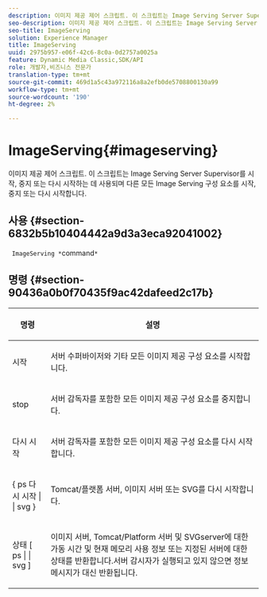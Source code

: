 ```yaml
---
description: 이미지 제공 제어 스크립트. 이 스크립트는 Image Serving Server Supervisor를 시작, 중지 또는 다시 시작하는 데 사용되며 다른 모든 Image Serving 구성 요소를 시작, 중지 또는 다시 시작합니다.
seo-description: 이미지 제공 제어 스크립트. 이 스크립트는 Image Serving Server Supervisor를 시작, 중지 또는 다시 시작하는 데 사용되며 다른 모든 Image Serving 구성 요소를 시작, 중지 또는 다시 시작합니다.
seo-title: ImageServing
solution: Experience Manager
title: ImageServing
uuid: 2975b957-e06f-42c6-8c0a-0d2757a0025a
feature: Dynamic Media Classic,SDK/API
role: 개발자,비즈니스 전문가
translation-type: tm+mt
source-git-commit: 469d1a5c43a972116a8a2efb0de5708800130a99
workflow-type: tm+mt
source-wordcount: '190'
ht-degree: 2%

---
```



# ImageServing{#imageserving}

이미지 제공 제어 스크립트. 이 스크립트는 Image Serving Server Supervisor를 시작, 중지 또는 다시 시작하는 데 사용되며 다른 모든 Image Serving 구성 요소를 시작, 중지 또는 다시 시작합니다.

## 사용 {#section-6832b5b10404442a9d3a3eca92041002}

` ImageServing *`command`*`

## 명령 {#section-90436a0b0f70435f9ac42dafeed2c17b}

<table id="table_692C6A043F9747C88929FF20373EC88C"> 
 <thead> 
  <tr> 
   <th colname="col1" class="entry"> <p>명령 </p> </th> 
   <th colname="col2" class="entry"> <p>설명 </p> </th> 
  </tr> 
 </thead>
 <tbody> 
  <tr> 
   <td colname="col1"> <p> <span class="codeph"> 시작 </span> </p> </td> 
   <td colname="col2"> <p> 서버 수퍼바이저와 기타 모든 이미지 제공 구성 요소를 시작합니다. </p> </td> 
  </tr> 
  <tr> 
   <td colname="col1"> <p> <span class="codeph"> stop  </span> </p> </td> 
   <td colname="col2"> <p> 서버 감독자를 포함한 모든 이미지 제공 구성 요소를 중지합니다. </p> </td> 
  </tr> 
  <tr> 
   <td colname="col1"> <p> <span class="codeph"> 다시 시작 </span> </p> </td> 
   <td colname="col2"> <p>서버 감독자를 포함한 모든 이미지 제공 구성 요소를 다시 시작합니다. </p> </td> 
  </tr> 
  <tr> 
   <td colname="col1"> <p> <span class="codeph"> { ps 다시 시작 | | svg }  </span> </p> </td> 
   <td colname="col2"> <p> Tomcat/플랫폼 서버, 이미지 서버 또는 SVG를 다시 시작합니다. </p> </td> 
  </tr> 
  <tr> 
   <td colname="col1"> <p> <span class="codeph"> 상태 [ ps | | svg ]  </span> </p> </td> 
   <td colname="col2"> <p>이미지 서버, Tomcat/Platform 서버 및 SVGserver에 대한 가동 시간 및 현재 메모리 사용 정보 또는 지정된 서버에 대한 상태를 반환합니다.서버 감시자가 실행되고 있지 않으면 정보 메시지가 대신 반환됩니다. </p> </td> 
  </tr> 
 </tbody> 
</table>

